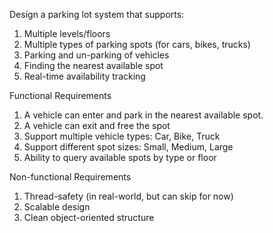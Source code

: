 
Design a parking lot system that supports:
1. Multiple levels/floors
2. Multiple types of parking spots (for cars, bikes, trucks)
3. Parking and un-parking of vehicles
4. Finding the nearest available spot
5. Real-time availability tracking

Functional Requirements
1. A vehicle can enter and park in the nearest available spot.
2. A vehicle can exit and free the spot
3. Support multiple vehicle types: Car, Bike, Truck
4. Support different spot sizes: Small, Medium, Large
5. Ability to query available spots by type or floor

Non-functional Requirements
1. Thread-safety (in real-world, but can skip for now)
2. Scalable design
3. Clean object-oriented structure

